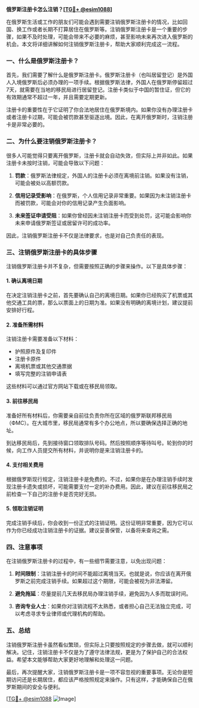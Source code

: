**俄罗斯注册卡怎么注销？[[TG💪+ @esim1088](https://t.me/s/esim1088)]**

在俄罗斯生活或工作的朋友们可能会遇到需要注销俄罗斯注册卡的情况，比如回国、换工作或者长期不打算居住在俄罗斯等。注销俄罗斯注册卡是一个重要的步骤，如果不及时处理，可能会带来不必要的麻烦，甚至影响未来再次进入俄罗斯的机会。本文将详细讲解如何注销俄罗斯注册卡，帮助大家顺利完成这一流程。

### 一、什么是俄罗斯注册卡？

首先，我们需要了解什么是俄罗斯注册卡。俄罗斯注册卡（也叫居留登记）是外国人入境俄罗斯后必须办理的一项手续。根据俄罗斯法律，外国人在俄罗斯停留超过7天，就需要在当地的移民局进行居留登记。注册卡类似于中国的暂住证，但它的有效期通常不超过一年，并且需要定期更新。

注册卡的重要性在于它证明了你合法地居住在俄罗斯境内。如果你没有办理注册卡或者注册卡过期，可能会被罚款甚至驱逐出境。因此，在离开俄罗斯时，注销注册卡是非常必要的。

### 二、为什么要注销俄罗斯注册卡？

很多人可能觉得只要离开俄罗斯，注册卡就会自动失效，但实际上并非如此。如果注册卡未按时注销，可能会导致以下问题：

1. **罚款**：俄罗斯法律规定，外国人的注册卡必须在离境前注销。如果没有注销，可能会被处以高额罚款。
   
2. **信用记录受影响**：在俄罗斯，个人信用记录非常重要。如果因为未注销注册卡而被罚款，可能会对你的信用记录产生负面影响。

3. **未来签证申请受阻**：如果你曾经因未注销注册卡而受到处罚，这可能会影响你未来申请俄罗斯签证或居留许可的成功率。

因此，注销俄罗斯注册卡不仅是法律要求，也是对自己负责任的表现。

### 三、注销俄罗斯注册卡的具体步骤

注销俄罗斯注册卡并不复杂，但需要按照正确的步骤来操作。以下是具体步骤：

#### 1. 确认离境日期

在决定注销注册卡之前，首先要确认自己的离境日期。如果你已经购买了机票或其他交通工具的票，那么以票面上的日期为准。如果没有明确的离境计划，建议提前安排好行程。

#### 2. 准备所需材料

注销注册卡需要准备以下材料：
- 护照原件及复印件
- 注册卡原件
- 离境机票或其他交通票据
- 填写完整的注销申请表

这些材料可以通过官方网站下载或在移民局领取。

#### 3. 前往移民局

准备好所有材料后，你需要亲自前往负责你所在区域的俄罗斯联邦移民局（ФМС）。在大城市里，移民局通常有多个办公地点，所以要确保选择正确的地址。

到达移民局后，先到接待窗口领取排队号码。然后按照顺序等待叫号。轮到你的时候，向工作人员提交所有材料，并说明你是来注销注册卡的。

#### 4. 支付相关费用

根据俄罗斯现行规定，注销注册卡是免费的。不过，如果你是在办理注销手续时发现注册卡遗失或损坏，可能需要支付一定的补办费用。因此，建议在前往移民局之前检查一下自己的注册卡是否完好无损。

#### 5. 领取注销证明

完成注销手续后，你会收到一份正式的注销证明。这份证明非常重要，因为它可以作为你已经成功注销注册卡的证据。建议妥善保管，以备将来查询之需。

### 四、注意事项

在注销俄罗斯注册卡的过程中，有一些细节需要注意，以免出现问题：

1. **时间限制**：注销注册卡的时间不能超过离境当天。也就是说，你应该在离开俄罗斯之前完成注销手续。如果超过这个期限，可能会被视为非法滞留。

2. **避免拖延**：尽量提前几天去移民局办理注销手续，避免因为人多而耽误时间。

3. **咨询专业人士**：如果你对注销流程不太熟悉，或者担心自己无法独立完成，可以考虑寻求专业律师或代理机构的帮助。

### 五、总结

注销俄罗斯注册卡虽然看似繁琐，但实际上只要按照规定的步骤去做，就可以顺利解决。记住，注销注册卡不仅是为了遵守法律法规，更是为了保护自己的合法权益。希望本文能够帮助大家更好地理解和处理这一问题。

最后，再次提醒大家，注销俄罗斯注册卡是一项不容忽视的重要事项。无论你是短期访问还是长期居住，都应该严格按照规定来操作。只有这样，才能确保自己在俄罗斯期间的安全与便利。

[[TG💪+ @esim1088](https://t.me/s/esim1088) ![Image](https://i.postimg.cc/4NQfJmqS/Snipaste-2025-05-13-00-14-12.png)]